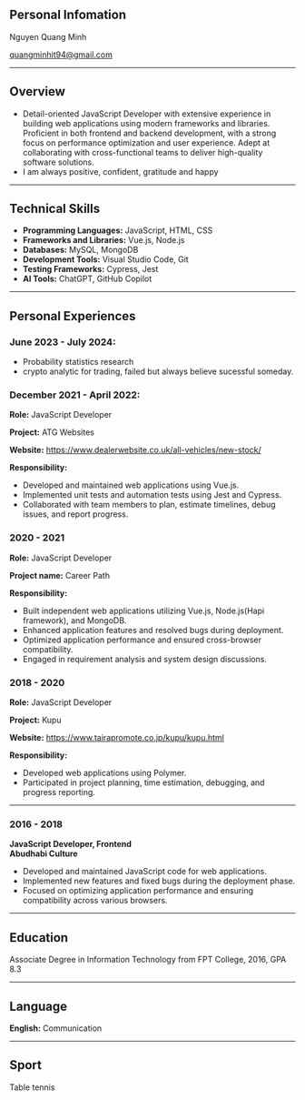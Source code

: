 ## Personal Infomation
Nguyen Quang Minh

quangminhit94@gmail.com

---

## Overview

- Detail-oriented JavaScript Developer with extensive experience in building web applications using modern frameworks and libraries. Proficient in both frontend and backend development, with a strong focus on performance optimization and user experience. Adept at collaborating with cross-functional teams to deliver high-quality software solutions.
- I am always positive, confident, gratitude and happy

---

## Technical Skills

- **Programming Languages:** JavaScript, HTML, CSS  
- **Frameworks and Libraries:** Vue.js, Node.js  
- **Databases:** MySQL, MongoDB  
- **Development Tools:** Visual Studio Code, Git  
- **Testing Frameworks:** Cypress, Jest  
- **AI Tools:** ChatGPT, GitHub Copilot  

---

## Personal Experiences
### June 2023 - July 2024:
- Probability statistics research
- crypto analytic for trading, failed but always believe sucessful someday.

### December 2021 - April 2022:
**Role:** JavaScript Developer

**Project:** ATG Websites 

**Website:** https://www.dealerwebsite.co.uk/all-vehicles/new-stock/

**Responsibility:**
- Developed and maintained web applications using Vue.js.  
- Implemented unit tests and automation tests using Jest and Cypress.  
- Collaborated with team members to plan, estimate timelines, debug issues, and report progress.

### 2020 - 2021

**Role:** JavaScript Developer

**Project name:**  Career Path

**Responsibility:**
- Built independent web applications utilizing Vue.js, Node.js(Hapi framework), and MongoDB.  
- Enhanced application features and resolved bugs during deployment.  
- Optimized application performance and ensured cross-browser compatibility.  
- Engaged in requirement analysis and system design discussions.

### 2018 - 2020  
**Role:** JavaScript Developer

**Project:** Kupu

**Website:** https://www.tairapromote.co.jp/kupu/kupu.html

**Responsibility:**

- Developed web applications using Polymer.  
- Participated in project planning, time estimation, debugging, and progress reporting.

---

### 2016 - 2018
**JavaScript Developer, Frontend**  
**Abudhabi Culture**  

- Developed and maintained JavaScript code for web applications.  
- Implemented new features and fixed bugs during the deployment phase.  
- Focused on optimizing application performance and ensuring compatibility across various browsers.

---

## Education

Associate Degree in Information Technology from FPT College, 2016, GPA 8.3

---

## Language 

**English:** Communication

---

## Sport
Table tennis
